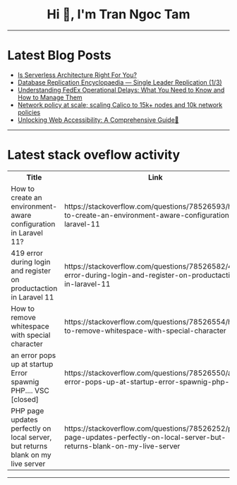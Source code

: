 <h1 align="center">Hi 👋, I'm Tran Ngoc Tam</h1>

---

# Latest Blog Posts 
<!-- BLOG-POST-LIST:START -->
- [Is Serverless Architecture Right For You?](https://dev.to/getambassador2024/is-serverless-architecture-right-for-you-4gp7)
- [Database Replication Encyclopaedia — Single Leader Replication &lpar;1/3&rpar;](https://dev.to/the_infinity/database-replication-encyclopaedia-single-leader-replication-13-2l5c)
- [Understanding FedEx Operational Delays: What You Need to Know and How to Manage Them](https://dev.to/thenexttech/understanding-fedex-operational-delays-what-you-need-to-know-and-how-to-manage-them-1nba)
- [Network policy at scale; scaling Calico to 15k+ nodes and 10k network policies](https://dev.to/calico-devadvocacy/network-policy-at-scale-scaling-calico-to-15k-nodes-and-10k-network-policies-2nkb)
- [Unlocking Web Accessibility: A Comprehensive Guide🚀](https://dev.to/dharamgfx/unlocking-web-accessibility-a-comprehensive-guide-4co2)
<!-- BLOG-POST-LIST:END -->

---

# Latest stack oveflow activity
<table>
  <tr><th>Title</th><th>Link</th></tr>
  <!-- STACKOVERFLOW:START --><tr><td>How to create an environment-aware configuration in Laravel 11?</td><td>https://stackoverflow.com/questions/78526593/how-to-create-an-environment-aware-configuration-in-laravel-11</td></tr><tr><td>419 error during login and register on productaction in Laravel 11</td><td>https://stackoverflow.com/questions/78526582/419-error-during-login-and-register-on-productaction-in-laravel-11</td></tr><tr><td>How to remove whitespace with special character</td><td>https://stackoverflow.com/questions/78526554/how-to-remove-whitespace-with-special-character</td></tr><tr><td>an error pops up at startup Error spawnig PHP.... VSC [closed]</td><td>https://stackoverflow.com/questions/78526550/an-error-pops-up-at-startup-error-spawnig-php-vsc</td></tr><tr><td>PHP page updates perfectly on local server, but returns blank on my live server</td><td>https://stackoverflow.com/questions/78526252/php-page-updates-perfectly-on-local-server-but-returns-blank-on-my-live-server</td></tr><!-- STACKOVERFLOW:END -->
</table>

---


